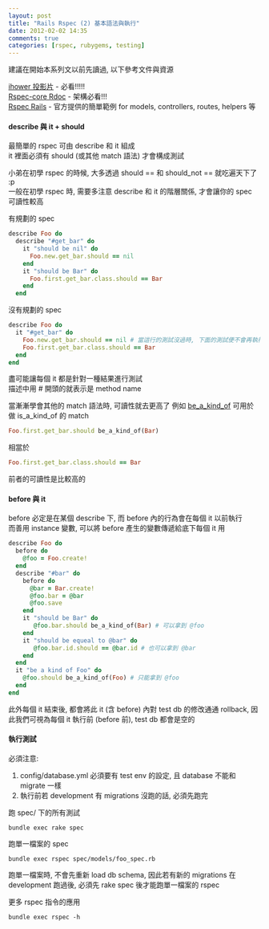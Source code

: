 ```yaml
---
layout: post
title: "Rails Rspec (2) 基本語法與執行"
date: 2012-02-02 14:35
comments: true
categories: [rspec, rubygems, testing]
---
```

建議在開始本系列文以前先讀過, 以下參考文件與資源  
<!-- more -->

<a href="http://www.slideshare.net/ihower/rspec-7394497" target="_blank">ihower 投影片</a> - 必看!!!!!  
<a href="http://rubydoc.info/gems/rspec-core/2.8.0/file/README.md#" target="_blank">Rspec-core Rdoc</a> - 架構必看!!!  
<a href="https://github.com/rspec/rspec-rails" target="_blank">Rspec Rails</a> - 官方提供的簡單範例 for models, controllers, routes, helpers 等


#### describe 與 it + should

最簡單的 rspec 可由 describe 和 it 組成  
it 裡面必須有 should (或其他 match 語法) 才會構成測試  

小弟在初學 rspec 的時候, 大多透過 should == 和 should_not == 就吃遍天下了 :p  
一般在初學 rspec 時, 需要多注意 describe 和 it 的階層關係, 才會讓你的 spec 可讀性較高

有規劃的 spec

```ruby
describe Foo do
  describe "#get_bar" do
    it "should be nil" do
      Foo.new.get_bar.should == nil
    end
    it "should be Bar" do
      Foo.first.get_bar.class.should == Bar
    end
  end
```

沒有規劃的 spec

```ruby
describe Foo do
  it "#get_bar" do
    Foo.new.get_bar.should == nil # 當這行的測試沒過時, 下面的測試便不會再執行
    Foo.first.get_bar.class.should == Bar
  end
end
```

盡可能讓每個 it 都是針對一種結果進行測試  
描述中用 # 開頭的就表示是 method name  

當漸漸學會其他的 match 語法時, 可讀性就去更高了
例如 <a href="http://apidock.com/rspec/Spec/Matchers/be_a_kind_of" target="_blank">be_a_kind_of</a> 可用於做 is_a_kind_of 的 match  

```ruby
Foo.first.get_bar.should be_a_kind_of(Bar)
```

相當於  

```ruby
Foo.first.get_bar.class.should == Bar
```

前者的可讀性是比較高的  

#### before 與 it

before 必定是在某個 describe 下, 而 before 內的行為會在每個 it 以前執行  
而善用 instance 變數, 可以將 before 產生的變數傳遞給底下每個 it 用

```ruby
describe Foo do
  before do
    @foo = Foo.create!
  end
  describe "#bar" do
    before do
      @bar = Bar.create!
      @foo.bar = @bar
      @foo.save
    end
    it "should be Bar" do
       @foo.bar.should be_a_kind_of(Bar) # 可以拿到 @foo
    end
    it "should be equeal to @bar" do
       @foo.bar.id.should == @bar.id # 也可以拿到 @bar
    end
  end
  it "be a kind of Foo" do
    @foo.should be_a_kind_of(Foo) # 只能拿到 @foo
  end
end
```

此外每個 it 結束後, 都會將此 it (含 before) 內對 test db 的修改通通 rollback, 因此我們可視為每個 it 執行前 (before 前), test db 都會是空的

#### 執行測試

必須注意:  

  1. config/database.yml 必須要有 test env 的設定, 且 database 不能和 migrate 一樣
  2. 執行前若 development 有 migrations 沒跑的話, 必須先跑完

跑 spec/ 下的所有測試  

```
bundle exec rake spec
```

跑單一檔案的 spec

```
bundle exec rspec spec/models/foo_spec.rb
```

跑單一檔案時, 不會先重新 load db schema, 因此若有新的 migrations 在 development 跑過後, 必須先 rake spec 後才能跑單一檔案的 rspec

更多 rspec 指令的應用

```
bundle exec rspec -h
```
